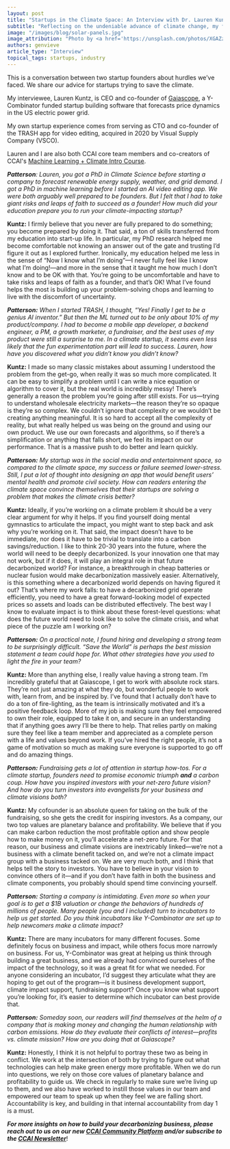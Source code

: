 ```yaml
---
layout: post
title: "Startups in the Climate Space: An Interview with Dr. Lauren Kuntz of Gaiascope"
subtitle: "Reflecting on the undeniable advance of climate change, my friend Lauren and I discuss how startups can enter the climate space and make a difference."
image: "/images/blog/solar-panels.jpg"
image_attribution: "Photo by <a href='https://unsplash.com/photos/XGAZzyLzn18' target='_blank'>American Public Power Association</a> on <a href='https://unsplash.com/' target='_blank'>Unsplash</a>"
authors: genvieve
article_type: "Interview"
topical_tags: startups, industry
---
```


This is a conversation between two startup founders about hurdles we’ve faced. We share our advice for startups trying to save the climate. 

My interviewee, Lauren Kuntz, is CEO and co-founder of [Gaiascope](https://www.gaia-scope.com/), a Y-Combinator funded startup building software that forecasts price dynamics in the US electric power grid.

My own startup experience comes from serving as CTO and co-founder of the TRASH app for video editing, acquired in 2020 by Visual Supply Company (VSCO).

Lauren and I are also both CCAI core team members and co-creators of CCAI's [Machine Learning + Climate Intro Course](https://github.com/ccai-course/ccai-course.github.io).

***Patterson**: Lauren, you got a PhD in Climate Science before starting a company to forecast renewable energy supply, weather, and grid demand. I got a PhD in machine learning before I started an AI video editing app. We were both arguably well prepared to be founders. But I felt that I had to take giant risks and leaps of faith to succeed as a founder! How much did your education prepare you to run your climate-impacting startup?*

**Kuntz:** I firmly believe that you never are fully prepared to do something; you become prepared by doing it. That said, a ton of skills transferred from my education into start-up life. In particular, my PhD research helped me become comfortable not knowing an answer out of the gate and trusting I’d figure it out as I explored further. Ironically, my education helped me less in the sense of “Now I know what I’m doing”—I never fully feel like I know what I’m doing!—and more in the sense that it taught me how much I don’t know and to be OK with that. You’re going to be uncomfortable and have to take risks and leaps of faith as a founder, and that’s OK! What I’ve found helps the most is building up your problem-solving chops and learning to live with the discomfort of uncertainty.

***Patterson:** When I started TRASH, I thought, “Yes! Finally I get to be a genius AI inventor.” But then the ML turned out to be only about 10% of my product/company. I had to become a mobile app developer, a backend engineer, a PM, a growth marketer, a fundraiser, and the best uses of my product were still a surprise to me. In a climate startup, it seems even less likely that the fun experimentation part will lead to success. Lauren, how have you discovered what you didn’t know you didn’t know?*

**Kuntz:** I made so many classic mistakes about assuming I understood the problem from the get-go, when really it was so much more complicated. It can be easy to simplify a problem until I can write a nice equation or algorithm to cover it, but the real world is incredibly messy! There’s generally a reason the problem you’re going after still exists. For us—trying to understand wholesale electricity markets—the reason they’re so opaque is they’re so complex. We couldn’t ignore that complexity or we wouldn’t be creating anything meaningful. It is so hard to accept all the complexity of reality, but what really helped us was being on the ground and using our own product. We use our own forecasts and algorithms, so if there’s a simplification or anything that falls short, we feel its impact on our performance. That is a massive push to do better and learn quickly.

***Patterson:** My startup was in the social media and entertainment space, so compared to the climate space, my success or failure seemed lower-stress. Still, I put a lot of thought into designing an app that would benefit users’ mental health and promote civil society. How can readers entering the climate space convince themselves that their startups are solving a problem that makes the climate crisis better?*

**Kuntz:** Ideally, if you’re working on a climate problem it should be a very clear argument for why it helps. If you find yourself doing mental gymnastics to articulate the impact, you might want to step back and ask why you’re working on it. That said, the impact doesn’t have to be immediate, nor does it have to be trivial to translate into a carbon savings/reduction. I like to think 20-30 years into the future, where the world will need to be deeply decarbonized. Is your innovation one that may not work, but if it does, it will play an integral role in that future decarbonized world? For instance, a breakthrough in cheap batteries or nuclear fusion would make decarbonization massively easier. Alternatively, is this something where a decarbonized world depends on having figured it out? That’s where my work falls: to have a decarbonized grid operate efficiently, you need to have a great forward-looking model of expected prices so assets and loads can be distributed effectively.  The best way I know to evaluate impact is to think about these forest-level questions: what does the future world need to look like to solve the climate crisis, and what piece of the puzzle am I working on?

***Patterson:** On a practical note, I found hiring and developing a strong team to be surprisingly difficult. “Save the World” is perhaps the best mission statement a team could hope for. What other strategies have you used to light the fire in your team?*

**Kuntz:** More than anything else, I really value having a strong team. I’m incredibly grateful that at Gaiascope, I get to work with absolute rock stars. They’re not just amazing at what they do, but wonderful people to work with, learn from, and be inspired by. I’ve found that I actually don’t have to do a ton of fire-lighting, as the team is intrinsically motivated and it’s a positive feedback loop. More of my job is making sure they feel empowered to own their role, equipped to take it on, and secure in an understanding that if anything goes awry I’ll be there to help. That relies partly on making sure they feel like a team member and appreciated as a complete person with a life and values beyond work. If you’ve hired the right people, it’s not a game of motivation so much as making sure everyone is supported to go off and do amazing things.

***Patterson:** Fundraising gets a lot of attention in startup how-tos. For a climate startup, founders need to promise economic triumph **and** a carbon coup. How have you inspired investors with your net-zero future vision? And how do you turn investors into evangelists for your business and climate visions both?*

**Kuntz:** My cofounder is an absolute queen for taking on the bulk of the fundraising, so she gets the credit for inspiring investors. As a company, our two top values are planetary balance and profitability. We believe that if you can make carbon reduction the most profitable option and show people how to make money on it, you’ll accelerate a net-zero future. For that reason, our business and climate visions are inextricably linked—we’re not a business with a climate benefit tacked on, and we’re not a climate impact group with a business tacked on. We are very much both, and I think that helps tell the story to investors. You have to believe in your vision to convince others of it—and if you don’t have faith in both the business and climate components, you probably should spend time convincing yourself.

***Patterson:** Starting a company is intimidating. Even more so when your goal is to get a $1B valuation or change the behaviors of hundreds of millions of people. Many people (you and I included) turn to incubators to help us get started. Do you think incubators like Y-Combinator are set up to help newcomers make a climate impact?*

**Kuntz:** There are many incubators for many different focuses. Some definitely focus on business and impact, while others focus more narrowly on business. For us, Y-Combinator was great at helping us think through building a great business, and we already had convinced ourselves of the impact of the technology, so it was a great fit for what we needed. For anyone considering an incubator, I’d suggest they articulate what they are hoping to get out of the program—is it business development support, climate impact support, fundraising support? Once you know what support you’re looking for, it’s easier to determine which incubator can best provide that.

***Patterson:** Someday soon, our readers will find themselves at the helm of a company that is making money and changing the human relationship with carbon emissions. How do they evaluate their conflicts of interest—profits vs. climate mission? How are you doing that at Gaiascope?*

**Kuntz:** Honestly, I think it is not helpful to portray these two as being in conflict. We work at the intersection of both by trying to figure out what technologies can help make green energy more profitable. When we do run into questions, we rely on those core values of planetary balance and profitability to guide us. We check in regularly to make sure we’re living up to them, and we also have worked to instill those values in our team and empowered our team to speak up when they feel we are falling short. Accountability is key, and building in that internal accountability from day 1 is a must.

**_For more insights on how to build your decarbonizing business, please reach out to us on our new [CCAI Community Platform](https://community.climatechange.ai/) and/or subscribe to the [CCAI Newsletter](https://www.climatechange.ai/newsletter)_**!
